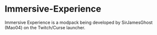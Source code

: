 # Immersive-Experience
Immersive Experience is a modpack being developed by SirJamesGhost (Mao04) on the Twitch/Curse launcher.
